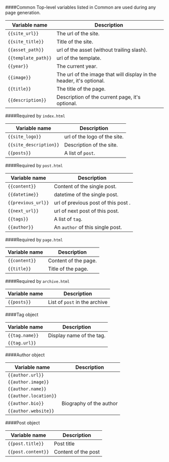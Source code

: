 ####Common
Top-level variables listed in Common are used during any page generation.

| Variable name       | Description                                                          |
|---------------------|----------------------------------------------------------------------|
| `{{site_url}}`      | The url of the site.                                                 |
| `{{site_title}}`    | Title of the site.                                                   |
| `{{asset_path}}`    | url of the asset (without trailing slash).                           |
| `{{template_path}}` | url of the template.                                                 |
| `{{year}}`          | The current year.                                                    |
| `{{image}}`         | The url of the image that will display in the header, it's optional. |
| `{{title}}`         | The title of the page.                                               |
| `{{description}}`   | Description of the current page, it's optional.                      |


####Required by `index.html`

| Variable name          | Description                                         |
|------------------------|-----------------------------------------------------|
| `{{site_logo}}`        | url of the logo of the site.                        |
| `{{site_description}}` | Description of the site.                            |
| `{{posts}}`            | A list of `post`.                                   |


####Required by `post.html`


| Variable name       | Description                                           |
|---------------------|-------------------------------------------------------|
| `{{content}}`       | Content of the single post.                           |
| `{{datetime}}`      | datetime of the single post.                          |
| `{{previous_url}}`  | url of previous post of this post .                   |
| `{{next_url}}`      | url of next post of this post.                        |
| `{{tags}}`          | A list of `tag`.                                      |
| `{{author}}`        | An `author` of this single post.                      |


####Required by `page.html`

| Variable name       | Description                                           |
|---------------------|-------------------------------------------------------|
| `{{content}}`       | Content of the page.                                  |
| `{{title}}`         | Title of the page.                                    |


####Required by `archive.html`


| Variable name  | Description                                           |
|----------------|-------------------------------------------------------|
| `{{posts}}`    | List of `post` in the archive                         |


####Tag object

| Variable name        | Description                                          |
|----------------------|------------------------------------------------------|
| `{{tag.name}}`       | Display name of the tag.                             |
| `{{tag.url}}`        |                                                      |


####Author object

| Variable name          | Description                                           |
|------------------------|-------------------------------------------------------|
| `{{author.url}}`       |                                                       |
| `{{author.image}}`     |                                                       |
| `{{author.name}}`      |                                                       |
| `{{author.location}}`  |                                                       |
| `{{author.bio}}`       | Biography of the author                               |
| `{{author.website}}`   |                                                       |


####Post object

| Variable name        | Description                                           |
|----------------------|-------------------------------------------------------|
| `{{post.title}}`     | Post title                                            |
| `{{post.content}}`   | Content of the post                                   |
